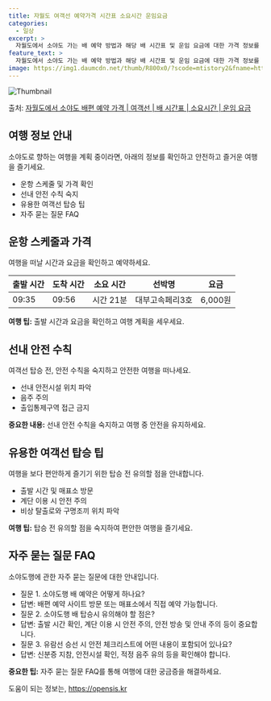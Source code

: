 ```yaml
---
title: 자월도 여객선 예약가격 시간표 소요시간 운임요금
categories:
  - 일상
excerpt: >
  자월도에서 소야도 가는 배 예약 방법과 해당 배 시간표 및 운임 요금에 대한 가격 정보를 안내 드리겠습니다. 안전하고 재밋는 소야도행 여행을 위해 아래 정보 참고하시기 바랍니다. 소야도행 배편 예약하기 👈 클릭자월도에서 소야도행 배 시간표출발 시간도착 시간소요 시간선박명요금09:3509:560시간 21분대부고속페리3호6,000원소야도행 배편 예약하기 👈 클릭자월도에서 소야도행 여객선 탑승 시 이용수칙자세한 여객선 탑승 시 이용수칙을 소개합니다. 중요한 내용 1) 자월도에서 소야도행 배 출항시간을 확인하세요. 출항시간을 미리 파악하여 늦지 않도록 합니다. 2) 선박 출항 전 매표소를 방문하여 충분한 여유시간을 확보하세요. 출항시간에 맞춰 미리 도착하여 혼잡을 피합니다. 3) 배가 도착 후 탑승 시 차와 사..
feature_text: >
  자월도에서 소야도 가는 배 예약 방법과 해당 배 시간표 및 운임 요금에 대한 가격 정보를 안내 드리겠습니다. 안전하고 재밋는 소야도행 여행을 위해 아래 정보 참고하시기 바랍니다. 소야도행 배편 예약하기 👈 클릭자월도에서 소야도행 배 시간표출발 시간도착 시간소요 시간선박명요금09:3509:560시간 21분대부고속페리3호6,000원소야도행 배편 예약하기 👈 클릭자월도에서 소야도행 여객선 탑승 시 이용수칙자세한 여객선 탑승 시 이용수칙을 소개합니다. 중요한 내용 1) 자월도에서 소야도행 배 출항시간을 확인하세요. 출항시간을 미리 파악하여 늦지 않도록 합니다. 2) 선박 출항 전 매표소를 방문하여 충분한 여유시간을 확보하세요. 출항시간에 맞춰 미리 도착하여 혼잡을 피합니다. 3) 배가 도착 후 탑승 시 차와 사..
image: https://img1.daumcdn.net/thumb/R800x0/?scode=mtistory2&fname=https%3A%2F%2Fblog.kakaocdn.net%2Fdn%2Fc49h5c%2FbtsHBU5oj23%2FAEm2KXqLuOD86rKo9DyKA1%2Fimg.webp
---
```


![Thumbnail](https://img1.daumcdn.net/thumb/R800x0/?scode=mtistory2&fname=https%3A%2F%2Fblog.kakaocdn.net%2Fdn%2Fc49h5c%2FbtsHBU5oj23%2FAEm2KXqLuOD86rKo9DyKA1%2Fimg.webp)

<p>출처: <a href="https://opensis.kr/entry/%EC%9E%90%EC%9B%94%EB%8F%84%EC%97%90%EC%84%9C-%EC%86%8C%EC%95%BC%EB%8F%84-%EB%B0%B0%ED%8E%B8-%EC%98%88%EC%95%BD-%EA%B0%80%EA%B2%A9-%EC%97%AC%EA%B0%9D%EC%84%A0-%EB%B0%B0-%EC%8B%9C%EA%B0%84%ED%91%9C-%EC%86%8C%EC%9A%94%EC%8B%9C%EA%B0%84-%EC%9A%B4%EC%9E%84-%EC%9A%94%EA%B8%88" rel="dofollow">자월도에서 소야도 배편 예약 가격 | 여객선 | 배 시간표 | 소요시간 | 운임 요금</a> </p>

## 여행 정보 안내

소야도로 향하는 여행을 계획 중이라면, 아래의 정보를 확인하고 안전하고 즐거운 여행을 즐기세요.

  * 운항 스케줄 및 가격 확인
  * 선내 안전 수칙 숙지
  * 유용한 여객선 탑승 팁
  * 자주 묻는 질문 FAQ

## 운항 스케줄과 가격

여행을 떠날 시간과 요금을 확인하고 예약하세요.

출발 시간 | 도착 시간 | 소요 시간 | 선박명 | 요금  
---|---|---|---|---  
09:35 | 09:56 | 시간 21분 | 대부고속페리3호 | 6,000원  
  


**여행 팁:** 출발 시간과 요금을 확인하고 여행 계획을 세우세요.

## 선내 안전 수칙

여객선 탑승 전, 안전 수칙을 숙지하고 안전한 여행을 떠나세요.

  * 선내 안전시설 위치 파악
  * 음주 주의
  * 출입통제구역 접근 금지



**중요한 내용:** 선내 안전 수칙을 숙지하고 여행 중 안전을 유지하세요.

## 유용한 여객선 탑승 팁

여행을 보다 편안하게 즐기기 위한 탑승 전 유의할 점을 안내합니다.

  * 출발 시간 및 매표소 방문
  * 계단 이용 시 안전 주의
  * 비상 탈출로와 구명조끼 위치 파악



**여행 팁:** 탑승 전 유의할 점을 숙지하여 편안한 여행을 즐기세요.

## 자주 묻는 질문 FAQ

소야도행에 관한 자주 묻는 질문에 대한 안내입니다.

  * 질문 1. 소야도행 배 예약은 어떻게 하나요?
  * 답변: 배편 예약 사이트 방문 또는 매표소에서 직접 예약 가능합니다.
  * 질문 2. 소야도행 배 탑승시 유의해야 할 점은?
  * 답변: 출발 시간 확인, 계단 이용 시 안전 주의, 안전 방송 및 안내 주의 등이 중요합니다.
  * 질문 3. 유람선 승선 시 안전 체크리스트에 어떤 내용이 포함되어 있나요?
  * 답변: 신분증 지참, 안전시설 확인, 적정 음주 유의 등을 확인해야 합니다.



**중요한 팁:** 자주 묻는 질문 FAQ를 통해 여행에 대한 궁금증을 해결하세요.



 

도움이 되는 정보는, <a href="https://opensis.kr" rel="dofollow">https://opensis.kr</a>


